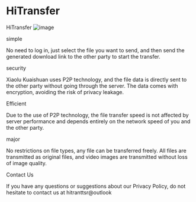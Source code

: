 # HiTransfer
HiTransfer
![image](https://github.com/SmileCe/HiTransfer/assets/95043052/d5c56fb1-a495-4b44-b282-17bb60083068)

simple

No need to log in, just select the file you want to send, and then send the generated download link to the other party to start the transfer.

security

Xiaolu Kuaishuan uses P2P technology, and the file data is directly sent to the other party without going through the server. The data comes with encryption, avoiding the risk of privacy leakage.

Efficient

Due to the use of P2P technology, the file transfer speed is not affected by server performance and depends entirely on the network speed of you and the other party.

major

No restrictions on file types, any file can be transferred freely. All files are transmitted as original files, and video images are transmitted without loss of image quality.

Contact Us

If you have any questions or suggestions about our Privacy Policy, do not hesitate to contact us at hitranttsr@outlook
